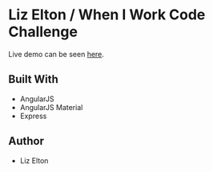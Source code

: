 # Liz Elton / When I Work Code Challenge

Live demo can be seen [here](https://lelton-wiw.herokuapp.com/).

## Built With

* AngularJS
* AngularJS Material
* Express

<!-- ## Getting Started -->

<!-- These instructions will get you a copy of the project up and running on your local machine for development and testing purposes. -->

<!-- See deployment for notes on how to deploy the project on a live system. -->

<!-- ### Prerequisites


### Installing -->



<!-- ## Documentation -->



## Author

* Liz Elton


<!-- ## Acknowledgments -->
